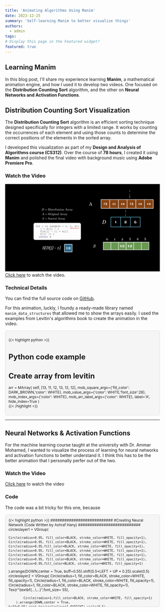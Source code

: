```yaml
---
title: 'Animating Algorithms Using Manim'
date: 2023-12-25
summary: 'Self-learning Manim to better visualize things'
authors:
  - admin
tags: 
# Display this page in the Featured widget?
featured: true
---
```

## Learning Manim


In this blog post, I'll share my experience learning **Manim**, a mathematical animation engine, and how I used it to develop two videos. One focused on the **Distribution Counting Sort** algorithm, and the other on **Neural Networks and Activation Functions**.

## Distribution Counting Sort Visualization

The **Distribution Counting Sort** algorithm is an efficient sorting technique designed specifically for integers with a limited range. It works by counting the occurrences of each element and using those counts to determine the correct positions of the elements in the sorted array.

I developed this visualization as part of my **Design and Analysis of Algorithms course (CS312)**. Over the course of **78 hours**, I created it using **Manim** and polished the final video with background music using **Adobe Premiere Pro**.

### Watch the Video
![demo](./demo.gif)
[Click here](https://www.youtube.com/watch?v=TVK_2h5Q1Sc&t) to watch the video.

### Technical Details
You can find the full source code on [GitHub](https://github.com/AshrafHanyy/Distrubtion_Count_Sort).

For this animation, luckly, I foundy a ready-made library named `manim_data_structures` that allowed me to show the arrays easily. I used the examples from Levitin's algorithms book to create the animation in the video. 
<div style="max-height: 300px; overflow-y: auto; overflow-x: auto; font-size: 0.85em; width: 100%; box-sizing: border-box; padding: 10px; background-color: #f5f5f5; border-radius: 5px; border: 1px solid #ddd;">

{{< highlight python >}}
# Python code example
# Create array from levitin
arr = MArray(
    self,
    [13, 11, 12, 13, 12, 12],
    mob_square_args={'fill_color':  DARK_BROWN,'color': WHITE},
    mob_value_args={'color': WHITE,'font_size':28},
    mob_index_args={'color': WHITE},
    mob_arr_label_args={'color': WHITE},
    label='A',
    hide_index=True
)    
{{< /highlight >}}
</div>

---
## Neural Networks & Activation Functions

For the machine learning course taught at the university with Dr. Ammar Mohamed, I wanted to visualize the process of learning for neural networks and activation functions to better understand it. I think this has to be the better animation that I personally perfer out of the two. 

### Watch the Video

[Click here](https://www.youtube.com/watch?v=9wMVz_UphlE) to watch the video

### Code
The code was a bit tricky for this one, because 
<div style="max-height: 300px; overflow-y: auto; overflow-x: auto; font-size: 0.85em; width: 100%; box-sizing: border-box; padding: 10px; background-color: #f5f5f5; border-radius: 5px; border: 1px solid #ddd;">
{{< highlight python >}}
###########################
#Creating Neural Network (Code Written by Ashraf Hany)
###########################
circleslayer1 = VGroup(
    
    Circle(radius=0.95, fill_color=BLACK, stroke_color=WHITE, fill_opacity=1),
    Circle(radius=0.95, fill_color=BLACK, stroke_color=WHITE, fill_opacity=1),
    Circle(radius=0.95,fill_color=BLACK, stroke_color=WHITE, fill_opacity=1),
    Circle(radius=0.95, fill_color=BLACK, stroke_color=WHITE, fill_opacity=1),
    Circle(radius=0.95, fill_color=BLACK, stroke_color=WHITE, fill_opacity=1),
    Circle(radius=0.95, fill_color=BLACK, stroke_color=WHITE, fill_opacity=1),
    Circle(radius=0.95,fill_color=BLACK, stroke_color=WHITE, fill_opacity=1)
).arrange(DOWN,center = True, buff=0.55).shift(5.5*LEFT + UP * 0.25).scale(0.5)
circleslayer2 = VGroup(
            Circle(radius=1, fill_color=BLACK, stroke_color=WHITE, fill_opacity=1),
            Circle(radius=1, fill_color=BLACK, stroke_color=WHITE, fill_opacity=1),
            Circle(radius=1, fill_color=BLACK, stroke_color=WHITE, fill_opacity=1),
            Tex(r"\textbf{...\\...}",font_size= 55),
            
            Circle(radius=1,fill_color=BLACK, stroke_color=WHITE, fill_opacity=1)
        ).arrange(DOWN,center = True, buff=0.95).next_to(circleslayer1,8*RIGHT).scale(0.5)
circleslayer3 = VGroup(
            Circle(radius=1, fill_color=BLACK, stroke_color=WHITE, fill_opacity=1),
            
            Tex(r"\textbf{...\\...\\...}",font_size= 55),
            Circle(radius=1, fill_color=BLACK, stroke_color=WHITE, fill_opacity=1),
            Circle(radius=1, fill_color=BLACK, stroke_color=WHITE, fill_opacity=1),
            Circle(radius=1, fill_color=BLACK, stroke_color=WHITE, fill_opacity=1),
            Circle(radius=1,fill_color=BLACK, stroke_color=WHITE, fill_opacity=1)
        ).arrange(DOWN,center = True, buff=0.85).next_to(circleslayer2,8*RIGHT).scale(0.5)

circleslayer4 = VGroup(
            Circle(radius=1, fill_color=BLACK, stroke_color=WHITE, fill_opacity=1),
        ).arrange(DOWN,center = True, buff=0.85).next_to(circleslayer3,8*RIGHT).scale(0.5)


lines = VGroup(*[
        Line(circleslayer1[i].get_center(), circleslayer2[j].get_center(), color=BLUE).set_z_index(-1)
        for i in range(len(circleslayer1)) 
        for j in range(len(circleslayer2)) if j is not 3
    ])

lines2 = VGroup(*[
        Line(circleslayer2[i].get_center(), circleslayer3[j].get_center(), color=BLUE).set_z_index(-1)
        for i in range(len(circleslayer2)) if i is not 3
        for j in range(len(circleslayer3)) if j is not 1
    ])

lines3 = VGroup(*[
        Line(circleslayer3[j].get_center(), circleslayer4[0].get_center(), color=BLUE).set_z_index(-1)
    
        for j in range(len(circleslayer3)) if j is not 1
    ])

linesc = VGroup(*[lines[i]  for i in range(len(lines)) ],
                *[lines2[i]  for i in range(len(lines2)) ],
                *[lines3[i]  for i in range(len(lines3)) ],)


labels= VGroup()
ie=0
for node_index, node_object in enumerate(circleslayer1):
    location = node_index * 0.99
    node_object = MathTex(f"x_{ie}",font_size=48,substrings_to_isolate="x")
    node_object.set_color(WHITE)
    node_object.set_color_by_tex("x",RED)
    node_object.move_to(circleslayer1[node_index].get_center())
    labels.add(node_object)
    ie+= 1

nn2 = VGroup(circleslayer1,circleslayer2,circleslayer3,linesc,circleslayer4,labels)
nn2 = nn2.scale(0.65)
title=Tex("A Multi-layer Feed-Forward Neural Network", font_size = 37, substrings_to_isolate=["Feed-Forward","Multi-layer"])
title.set_color_by_tex("Feed-Forward", RED_B)
title.set_color_by_tex("Multi-layer", BLUE_C)

sr = SurroundingRectangle(nn2[2], corner_radius=0.2)
sr2 = SurroundingRectangle(nn2[1], corner_radius=0.2)


title = title.center()
self.play(FadeIn(title))
self.wait(1)

self.play(title.animate.to_corner(UL).scale(1))
self.play(LaggedStart(
    Create(circleslayer1),
    Create(circleslayer2),
    Create(circleslayer3),
    Create(circleslayer4),
    Create(lines),
    Create(lines2),
    Create(lines3),
      Write(labels)
  ,lag_ratio=0.35))
{{< /highlight >}}
</div>

